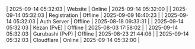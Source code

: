 | 2025-09-14 05:32:03 | Website | Online | 2025-09-14 05:32:00 |
| 2025-09-14 05:32:03 | Registration | Offline | 2025-09-09 16:40:23 |
| 2025-09-14 05:32:03 | Auth Server | Offline | 2025-08-18 09:33:31 |
| 2025-09-14 05:32:03 | Kezan (PvE) | Offline | 2025-08-03 17:58:02 |
| 2025-09-14 05:32:03 | Gurubashi (PvP) | Offline | 2025-08-23 21:44:06 |
| 2025-09-14 05:32:03 | Cloudflare | Online | 2025-09-14 05:32:00 |
